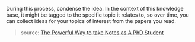 During this process, condense the idea. In the context of this knowledge base, it might be tagged to the specific topic it relates to, so over time, you can collect ideas for your topics of interest from the papers you read.

> source: [The Powerful Way to take Notes as A PhD Student](https://www.youtube.com/watch?v=7_6ELlCIl1w&t=755s)